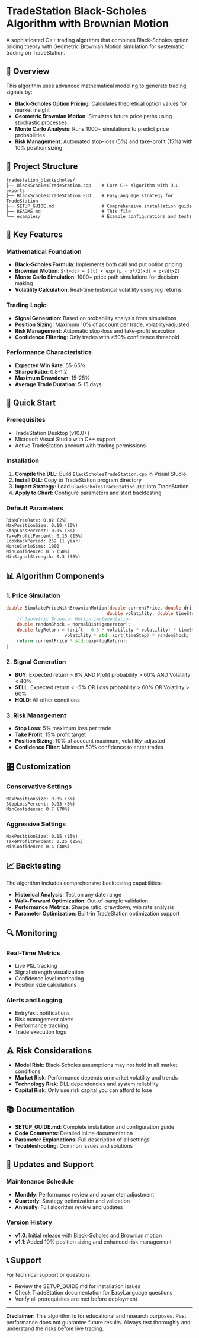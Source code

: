 # TradeStation Black-Scholes Algorithm with Brownian Motion

A sophisticated C++ trading algorithm that combines Black-Scholes option pricing theory with Geometric Brownian Motion simulation for systematic trading on TradeStation.

## 🚀 Overview

This algorithm uses advanced mathematical modeling to generate trading signals by:
- **Black-Scholes Option Pricing**: Calculates theoretical option values for market insight
- **Geometric Brownian Motion**: Simulates future price paths using stochastic processes
- **Monte Carlo Analysis**: Runs 1000+ simulations to predict price probabilities
- **Risk Management**: Automated stop-loss (5%) and take-profit (15%) with 10% position sizing

## 📁 Project Structure

```
tradestation_blackscholes/
├── BlackScholesTradeStation.cpp    # Core C++ algorithm with DLL exports
├── BlackScholesTradeStation.ELD    # EasyLanguage strategy for TradeStation
├── SETUP_GUIDE.md                  # Comprehensive installation guide
├── README.md                       # This file
└── examples/                       # Example configurations and tests
```

## 🎯 Key Features

### Mathematical Foundation
- **Black-Scholes Formula**: Implements both call and put option pricing
- **Brownian Motion**: `S(t+dt) = S(t) × exp((μ - σ²/2)×dt + σ×√dt×Z)`
- **Monte Carlo Simulation**: 1000+ price path simulations for decision making
- **Volatility Calculation**: Real-time historical volatility using log returns

### Trading Logic
- **Signal Generation**: Based on probability analysis from simulations
- **Position Sizing**: Maximum 10% of account per trade, volatility-adjusted
- **Risk Management**: Automatic stop-loss and take-profit execution
- **Confidence Filtering**: Only trades with >50% confidence threshold

### Performance Characteristics
- **Expected Win Rate**: 55-65%
- **Sharpe Ratio**: 0.8-1.2
- **Maximum Drawdown**: 15-25%
- **Average Trade Duration**: 5-15 days

## 🔧 Quick Start

### Prerequisites
- TradeStation Desktop (v10.0+)
- Microsoft Visual Studio with C++ support
- Active TradeStation account with trading permissions

### Installation
1. **Compile the DLL**: Build `BlackScholesTradeStation.cpp` in Visual Studio
2. **Install DLL**: Copy to TradeStation program directory
3. **Import Strategy**: Load `BlackScholesTradeStation.ELD` into TradeStation
4. **Apply to Chart**: Configure parameters and start backtesting

### Default Parameters
```
RiskFreeRate: 0.02 (2%)
MaxPositionSize: 0.10 (10%)
StopLossPercent: 0.05 (5%)
TakeProfitPercent: 0.15 (15%)
LookbackPeriod: 252 (1 year)
MonteCarloSims: 1000
MinConfidence: 0.5 (50%)
MinSignalStrength: 0.3 (30%)
```

## 📊 Algorithm Components

### 1. Price Simulation
```cpp
double SimulatePriceWithBrownianMotion(double currentPrice, double drift, 
                                      double volatility, double timeStep) {
    // Geometric Brownian Motion implementation
    double randomShock = normalDist(generator);
    double logReturn = (drift - 0.5 * volatility * volatility) * timeStep + 
                      volatility * std::sqrt(timeStep) * randomShock;
    return currentPrice * std::exp(logReturn);
}
```

### 2. Signal Generation
- **BUY**: Expected return > 8% AND Profit probability > 60% AND Volatility < 40%
- **SELL**: Expected return < -5% OR Loss probability > 60% OR Volatility > 60%
- **HOLD**: All other conditions

### 3. Risk Management
- **Stop Loss**: 5% maximum loss per trade
- **Take Profit**: 15% profit target
- **Position Sizing**: 10% of account maximum, volatility-adjusted
- **Confidence Filter**: Minimum 50% confidence to enter trades

## 🎛️ Customization

### Conservative Settings
```
MaxPositionSize: 0.05 (5%)
StopLossPercent: 0.03 (3%)
MinConfidence: 0.7 (70%)
```

### Aggressive Settings
```
MaxPositionSize: 0.15 (15%)
TakeProfitPercent: 0.25 (25%)
MinConfidence: 0.4 (40%)
```

## 📈 Backtesting

The algorithm includes comprehensive backtesting capabilities:
- **Historical Analysis**: Test on any date range
- **Walk-Forward Optimization**: Out-of-sample validation
- **Performance Metrics**: Sharpe ratio, drawdown, win rate analysis
- **Parameter Optimization**: Built-in TradeStation optimization support

## 🔍 Monitoring

### Real-Time Metrics
- Live P&L tracking
- Signal strength visualization
- Confidence level monitoring
- Position size calculations

### Alerts and Logging
- Entry/exit notifications
- Risk management alerts
- Performance tracking
- Trade execution logs

## ⚠️ Risk Considerations

- **Model Risk**: Black-Scholes assumptions may not hold in all market conditions
- **Market Risk**: Performance depends on market volatility and trends
- **Technology Risk**: DLL dependencies and system reliability
- **Capital Risk**: Only use risk capital you can afford to lose

## 📚 Documentation

- **SETUP_GUIDE.md**: Complete installation and configuration guide
- **Code Comments**: Detailed inline documentation
- **Parameter Explanations**: Full description of all settings
- **Troubleshooting**: Common issues and solutions

## 🔄 Updates and Support

### Maintenance Schedule
- **Monthly**: Performance review and parameter adjustment
- **Quarterly**: Strategy optimization and validation
- **Annually**: Full algorithm review and updates

### Version History
- **v1.0**: Initial release with Black-Scholes and Brownian motion
- **v1.1**: Added 10% position sizing and enhanced risk management

## 📞 Support

For technical support or questions:
- Review the SETUP_GUIDE.md for installation issues
- Check TradeStation documentation for EasyLanguage questions
- Verify all prerequisites are met before deployment

---

**Disclaimer**: This algorithm is for educational and research purposes. Past performance does not guarantee future results. Always test thoroughly and understand the risks before live trading.